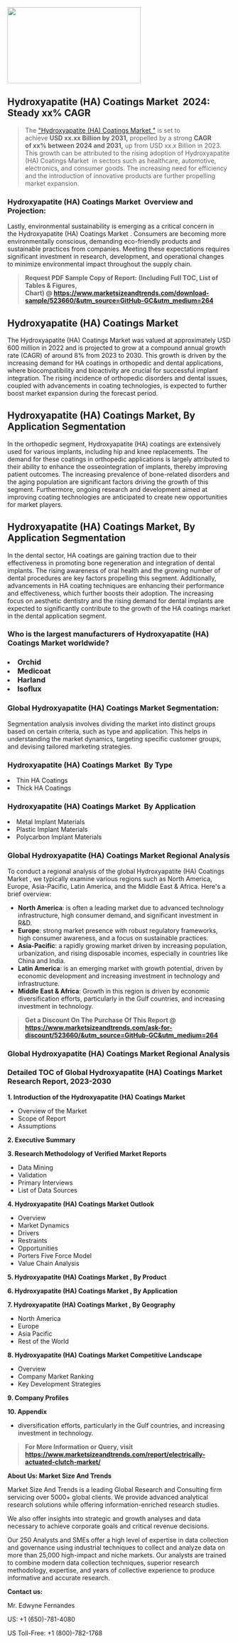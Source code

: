 <p><img class="alignnone size-medium wp-image-20088" src="https://ffe5etoiles.com/wp-content/uploads/2024/12/MST1-300x171.png" alt="" width="300" height="171" /></p><h2 id="ember46" class="ember-view reader-text-block__heading-2">Hydroxyapatite (HA) Coatings Market &nbsp;2024: Steady&nbsp;xx% CAGR</h2><blockquote id="ember47" class="ember-view reader-text-block__blockquote">The&nbsp;<a class="app-aware-link " href="https://www.marketsizeandtrends.com/download-sample/523660/&utm_source=GitHub-GC&utm_medium=264" target="_blank" data-test-app-aware-link="">"Hydroxyapatite (HA) Coatings Market "</a>&nbsp;is set to achieve&nbsp;<strong>USD&nbsp;xx.xx&nbsp;Billion by 2031,</strong>&nbsp;propelled by a strong&nbsp;<strong>CAGR of&nbsp;xx% between 2024 and 2031,</strong>&nbsp;up from USD xx.x Billion in 2023. This growth can be attributed to the rising adoption of&nbsp;Hydroxyapatite (HA) Coatings Market &nbsp;in sectors such as healthcare, automotive, electronics, and consumer goods. The increasing need for efficiency and the introduction of innovative products are further propelling market expansion.</blockquote><h3 id="ember48" class="ember-view reader-text-block__heading-3">Hydroxyapatite (HA) Coatings Market &nbsp;Overview and Projection:</h3><p id="ember49" class="ember-view reader-text-block__paragraph">Lastly, environmental sustainability is emerging as a critical concern in the&nbsp;Hydroxyapatite (HA) Coatings Market . Consumers are becoming more environmentally conscious, demanding eco-friendly products and sustainable practices from companies. Meeting these expectations requires significant investment in research, development, and operational changes to minimize environmental impact throughout the supply chain.</p><blockquote id="ember50" class="ember-view reader-text-block__blockquote"><strong>Request PDF Sample Copy of Report: (Including Full TOC, List of Tables &amp; Figures, Chart)&nbsp;@&nbsp;<strong><a href="https://www.marketsizeandtrends.com/download-sample/523660/&utm_source=GitHub-GC&utm_medium=264" target="_blank">https://www.marketsizeandtrends.com/download-sample/523660/&utm_source=GitHub-GC&utm_medium=264</a></strong></strong></blockquote><h3 class=""> <h2>Hydroxyapatite (HA) Coatings Market</h2><p>The Hydroxyapatite (HA) Coatings Market was valued at approximately USD 600 million in 2022 and is projected to grow at a compound annual growth rate (CAGR) of around 8% from 2023 to 2030. This growth is driven by the increasing demand for HA coatings in orthopedic and dental applications, where biocompatibility and bioactivity are crucial for successful implant integration. The rising incidence of orthopedic disorders and dental issues, coupled with advancements in coating technologies, is expected to further boost market expansion during the forecast period.</p><h2>Hydroxyapatite (HA) Coatings Market, By Application Segmentation</h2><p>In the orthopedic segment, Hydroxyapatite (HA) coatings are extensively used for various implants, including hip and knee replacements. The demand for these coatings in orthopedic applications is largely attributed to their ability to enhance the osseointegration of implants, thereby improving patient outcomes. The increasing prevalence of bone-related disorders and the aging population are significant factors driving the growth of this segment. Furthermore, ongoing research and development aimed at improving coating technologies are anticipated to create new opportunities for market players.</p><h2>Hydroxyapatite (HA) Coatings Market, By Application Segmentation</h2><p>In the dental sector, HA coatings are gaining traction due to their effectiveness in promoting bone regeneration and integration of dental implants. The rising awareness of oral health and the growing number of dental procedures are key factors propelling this segment. Additionally, advancements in HA coating techniques are enhancing their performance and effectiveness, which further boosts their adoption. The increasing focus on aesthetic dentistry and the rising demand for dental implants are expected to significantly contribute to the growth of the HA coatings market in the dental application segment.</p></h3><h3 id="" class="">Who is the largest manufacturers of&nbsp;Hydroxyapatite (HA) Coatings Market worldwide?</h3><h3 class=""></Li><Li>Orchid</Li><Li> Medicoat</Li><Li> Harland</Li><Li> Isoflux</h3><h3 id="ember53" class="ember-view reader-text-block__heading-3">Global&nbsp;Hydroxyapatite (HA) Coatings Market Segmentation:</h3><p id="ember54" class="ember-view reader-text-block__paragraph">Segmentation analysis involves dividing the market into distinct groups based on certain criteria, such as type and application. This helps in understanding the market dynamics, targeting specific customer groups, and devising tailored marketing strategies.</p><h3 id="" class="">Hydroxyapatite (HA) Coatings Market &nbsp;By Type</h3><p></Li><Li>Thin HA Coatings</Li><Li> Thick HA Coatings</p><h3 id="" class="">Hydroxyapatite (HA) Coatings Market &nbsp;By Application</h3><p class=""></Li><Li>Metal Implant Materials</Li><Li> Plastic Implant Materials</Li><Li> Polycarbon Implant Materials</p><h3 id="ember62" class="ember-view reader-text-block__heading-3">Global Hydroxyapatite (HA) Coatings Market Regional Analysis</h3><p id="ember63" class="ember-view reader-text-block__paragraph">To conduct a regional analysis of the global Hydroxyapatite (HA) Coatings Market , we typically examine various regions such as North America, Europe, Asia-Pacific, Latin America, and the Middle East &amp; Africa. Here's a brief overview:</p><ul><li><strong>North America</strong>: is often a leading market due to advanced technology infrastructure, high consumer demand, and significant investment in R&amp;D.</li><li><strong>Europe</strong>: strong market presence with robust regulatory frameworks, high consumer awareness, and a focus on sustainable practices.</li><li><strong>Asia-Pacific</strong>: a rapidly growing market driven by increasing population, urbanization, and rising disposable incomes, especially in countries like China and India.</li><li><strong>Latin America</strong>: is an emerging market with growth potential, driven by economic development and increasing investment in technology and infrastructure.</li><li><strong>Middle East &amp; Africa</strong>: Growth in this region is driven by economic diversification efforts, particularly in the Gulf countries, and increasing investment in technology.</li></ul><blockquote id="ember61" class="ember-view reader-text-block__blockquote"><strong>Get a Discount On The Purchase Of This Report @ <strong><a href="https://html-cleaner.com/" target="">https://www.marketsizeandtrends.com/ask-for-discount/523660/&utm_source=GitHub-GC&utm_medium=264</a></strong></strong></blockquote><h3 id="ember62" class="ember-view reader-text-block__heading-3">Global Hydroxyapatite (HA) Coatings Market Regional Analysis</h3><h3 id="" class="">Detailed TOC of Global Hydroxyapatite (HA) Coatings Market Research Report, 2023-2030</h3><p id="" class=""><strong>1. Introduction of the Hydroxyapatite (HA) Coatings Market </strong></p><ul><li>Overview of the Market</li><li>Scope of Report</li><li>Assumptions</li></ul><p id="" class=""><strong>2. Executive Summary</strong></p><p id="" class=""><strong>3. Research Methodology of Verified Market Reports</strong></p><ul><li>Data Mining</li><li>Validation</li><li>Primary Interviews</li><li>List of Data Sources</li></ul><p id="" class=""><strong>4. Hydroxyapatite (HA) Coatings Market Outlook</strong></p><ul><li>Overview</li><li>Market Dynamics</li><li>Drivers</li><li>Restraints</li><li>Opportunities</li><li>Porters Five Force Model</li><li>Value Chain Analysis</li></ul><p id="" class=""><strong>5. Hydroxyapatite (HA) Coatings Market , By Product</strong></p><p id="" class=""><strong>6. Hydroxyapatite (HA) Coatings Market , By Application</strong></p><p id="" class=""><strong>7. Hydroxyapatite (HA) Coatings Market , By Geography</strong></p><ul><li>North America</li><li>Europe</li><li>Asia Pacific</li><li>Rest of the World</li></ul><p id="" class=""><strong>8. Hydroxyapatite (HA) Coatings Market Competitive Landscape</strong></p><ul><li>Overview</li><li>Company Market Ranking</li><li>Key Development Strategies</li></ul><p id="" class=""><strong>9. Company Profiles</strong></p><p id="" class=""><strong>10. Appendix</strong></p><ul><li>diversification efforts, particularly in the Gulf countries, and increasing investment in technology.</li></ul><blockquote id="ember65" class="ember-view reader-text-block__blockquote"><strong>For More Information or Query, visit <strong><strong><a href="https://html-cleaner.com/" target="">https://www.marketsizeandtrends.com/report/electrically-actuated-clutch-market/</a></strong></strong></strong></blockquote><p id="" class=""><strong>About Us: Market Size And Trends</strong></p><p id="" class="">Market Size And Trends is a leading Global Research and Consulting firm servicing over 5000+ global clients. We provide advanced analytical research solutions while offering information-enriched research studies.</p><p id="" class="">We also offer insights into strategic and growth analyses and data necessary to achieve corporate goals and critical revenue decisions.</p><p id="" class="">Our 250 Analysts and SMEs offer a high level of expertise in data collection and governance using industrial techniques to collect and analyze data on more than 25,000 high-impact and niche markets. Our analysts are trained to combine modern data collection techniques, superior research methodology, expertise, and years of collective experience to produce informative and accurate research.</p><p id="" class=""><strong>Contact us:</strong></p><p id="" class="">Mr. Edwyne Fernandes</p><p id="" class="">US: +1 (650)-781-4080</p><p id="" class="">US Toll-Free: +1 (800)-782-1768</p>
